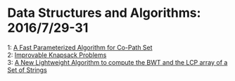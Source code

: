 # Data Structures and Algorithms: 2016/7/29-31  
1: [A Fast Parameterized Algorithm for Co-Path Set](https://doi.org/10.48550/arXiv.1603.04376)  
2: [Improvable Knapsack Problems](https://doi.org/10.48550/arXiv.1607.08338)  
3: [A New Lightweight Algorithm to compute the BWT and the LCP array of a  Set of Strings](https://doi.org/10.48550/arXiv.1607.08342)  